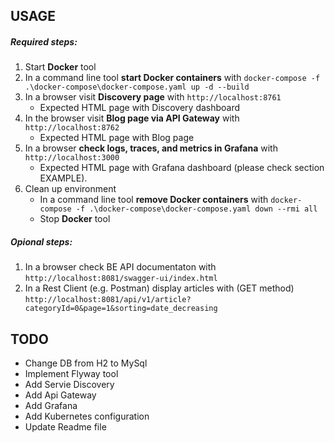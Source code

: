 USAGE
-----

##### Required steps:
1. Start **Docker** tool
1. In a command line tool **start Docker containers** with `docker-compose -f .\docker-compose\docker-compose.yaml up -d --build`
1. In a browser visit **Discovery page** with `http://localhost:8761`
    * Expected HTML page with Discovery dashboard
1. In the browser visit **Blog page via API Gateway** with `http://localhost:8762`
    * Expected HTML page with Blog page
1. In a browser **check logs, traces, and metrics in Grafana** with `http://localhost:3000`
    * Expected HTML page with Grafana dashboard (please check section EXAMPLE).
1. Clean up environment
    * In a command line tool **remove Docker containers** with `docker-compose -f .\docker-compose\docker-compose.yaml down --rmi all`
    * Stop **Docker** tool

##### Opional steps:
1. In a browser check BE API documentaton with `http://localhost:8081/swagger-ui/index.html`
1. In a Rest Client (e.g. Postman) display articles with (GET method) `http://localhost:8081/api/v1/article?categoryId=0&page=1&sorting=date_decreasing`


TODO
----

* Change DB from H2 to MySql
* Implement Flyway tool
* Add Servie Discovery
* Add Api Gateway
* Add Grafana
* Add Kubernetes configuration
* Update Readme file